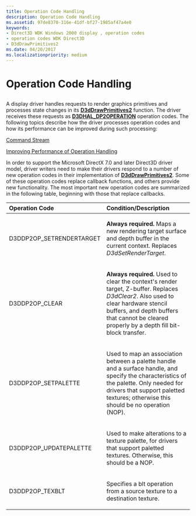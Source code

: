 ```yaml
---
title: Operation Code Handling
description: Operation Code Handling
ms.assetid: 97de8370-316e-41df-bf27-1985af47a4e0
keywords:
- Direct3D WDK Windows 2000 display , operation codes
- operation codes WDK Direct3D
- D3dDrawPrimitives2
ms.date: 04/20/2017
ms.localizationpriority: medium
---
```


# Operation Code Handling


## <span id="ddk_opcode_handling_gg"></span><span id="DDK_OPCODE_HANDLING_GG"></span>


A display driver handles requests to render graphics primitives and processes state changes in its [**D3dDrawPrimitives2**](https://msdn.microsoft.com/library/windows/hardware/ff544704) function. The driver receives these requests as [**D3DHAL\_DP2OPERATION**](https://msdn.microsoft.com/library/windows/hardware/ff545678) operation codes. The following topics describe how the driver processes operation codes and how its performance can be improved during such processing:

[Command Stream](command-stream.md)

[Improving Performance of Operation Handling](improving-performance-of-operation-handling.md)

In order to support the Microsoft DirectX 7.0 and later Direct3D driver model, driver writers need to make their drivers respond to a number of new operation codes in their implementation of [**D3dDrawPrimitives2**](https://msdn.microsoft.com/library/windows/hardware/ff544704). Some of these operation codes replace callback functions, and others provide new functionality. The most important new operation codes are summarized in the following table, beginning with those that replace callbacks.

<table>
<colgroup>
<col width="50%" />
<col width="50%" />
</colgroup>
<thead>
<tr class="header">
<th align="left">Operation Code</th>
<th align="left">Condition/Description</th>
</tr>
</thead>
<tbody>
<tr class="odd">
<td align="left"><p>D3DDP2OP_SETRENDERTARGET</p></td>
<td align="left"><p><strong>Always required.</strong> Maps a new rendering target surface and depth buffer in the current context. Replaces <em>D3dSetRenderTarget</em>.</p></td>
</tr>
<tr class="even">
<td align="left"><p>D3DDP2OP_CLEAR</p></td>
<td align="left"><p><strong>Always required.</strong> Used to clear the context's render target, Z-buffer. Replaces <em>D3dClear2</em>. Also used to clear hardware stencil buffers, and depth buffers that cannot be cleared properly by a depth fill bit-block transfer.</p></td>
</tr>
<tr class="odd">
<td align="left"><p>D3DDP2OP_SETPALETTE</p></td>
<td align="left"><p>Used to map an association between a palette handle and a surface handle, and specify the characteristics of the palette. Only needed for drivers that support paletted textures; otherwise this should be no operation (NOP).</p></td>
</tr>
<tr class="even">
<td align="left"><p>D3DDP2OP_UPDATEPALETTE</p></td>
<td align="left"><p>Used to make alterations to a texture palette, for drivers that support paletted textures. Otherwise, this should be a NOP.</p></td>
</tr>
<tr class="odd">
<td align="left"><p>D3DDP2OP_TEXBLT</p></td>
<td align="left"><p>Specifies a blt operation from a source texture to a destination texture.</p></td>
</tr>
</tbody>
</table>

 

 

 





